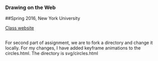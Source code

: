 ### Drawing on the Web
##Spring 2016, New York University

[Class website](http://cs.nyu.edu/courses/spring16/CSCI-UA.0380-002/)

##
For second part of assignment, we are to fork a directory and change it locally. 
For my changes, I have added keyframe animations to the circles.html. The directory is svg/circles.html
